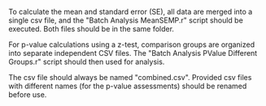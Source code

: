 To calculate the mean and standard error (SE), all data are merged into a single csv file, and the "Batch Analysis MeanSEMP.r" script should be executed. Both files should be in the same folder.

For p-value calculations using a z-test, comparison groups are organized into separate independent CSV files. The "Batch Analysis PValue Different Groups.r" script should then used for analysis.

The csv file should always be named "combined.csv". Provided csv files with different names (for the p-value assessments) should be renamed before use.
